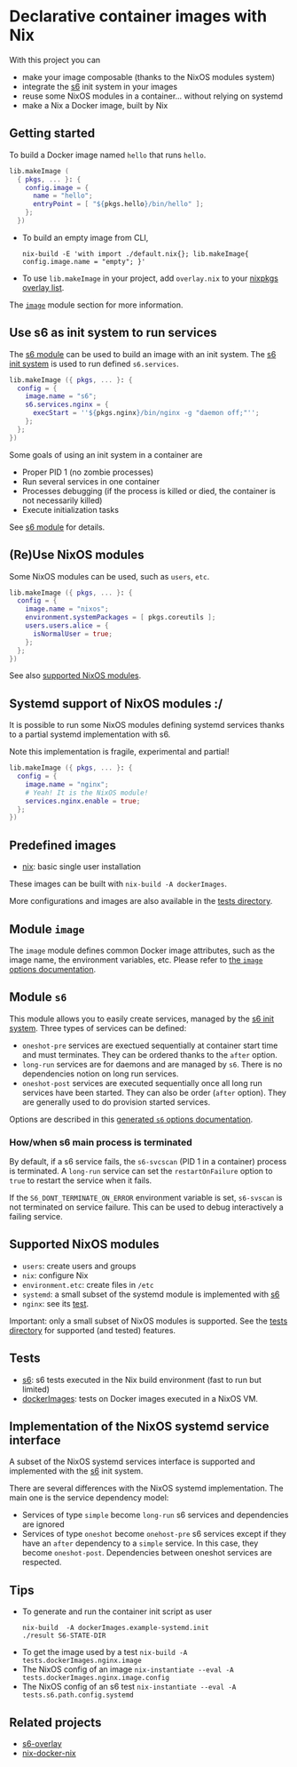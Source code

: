 # Declarative container images with Nix

With this project you can
- make your image composable (thanks to the NixOS modules system)
- integrate the [s6](https://www.skarnet.org/software/s6/) init system in your images
- reuse some NixOS modules in a container... without relying on systemd
- make a Nix a Docker image, built by Nix


## Getting started

To build a Docker image named `hello` that runs `hello`.

```nix
lib.makeImage (
  { pkgs, ... }: {
    config.image = {
      name = "hello";
      entryPoint = [ "${pkgs.hello}/bin/hello" ];
    };
  })
```

- To build an empty image from CLI,
  ```
  nix-build -E 'with import ./default.nix{}; lib.makeImage{ config.image.name = "empty"; }'
  ```

- To use `lib.makeImage` in your project, add `overlay.nix` to your
  [nixpkgs overlay list](https://nixos.org/nixpkgs/manual/#sec-overlays-install).

The [`image`](#module-image) module section for more information.


## Use s6 as init system to run services

The [s6 module](#module-s6) can be used to build an image with an init
system. The [s6 init system](https://www.skarnet.org/software/s6/) is
used to run defined `s6.services`.

```nix
lib.makeImage ({ pkgs, ... }: {
  config = {
    image.name = "s6";
    s6.services.nginx = {
      execStart = ''${pkgs.nginx}/bin/nginx -g "daemon off;"'';
    };
  };
})
```

Some goals of using an init system in a container are
- Proper PID 1 (no zombie processes)
- Run several services in one container
- Processes debugging (if the process is killed or died, the container
  is not necessarily killed)
- Execute initialization tasks


See [s6 module](#module-s6) for details.


## (Re)Use NixOS modules

Some NixOS modules can be used, such as `users`, `etc`.

```nix
lib.makeImage ({ pkgs, ... }: {
  config = {
    image.name = "nixos";
    environment.systemPackages = [ pkgs.coreutils ];
    users.users.alice = {
      isNormalUser = true;
    };
  };
})
```

See also [supported NixOS modules](supported-nixos-modules).


## Systemd support of NixOS modules :/

It is possible to run some NixOS modules defining systemd services
thanks to a partial systemd implementation with s6.

Note this implementation is fragile, experimental and partial!

```nix
lib.makeImage ({ pkgs, ... }: {
  config = {
    image.name = "nginx";
    # Yeah! It is the NixOS module!
    services.nginx.enable = true;
  };
})
```


## Predefined images

- [nix](images/nix.nix): basic single user installation

These images can be built with `nix-build -A dockerImages`.

More configurations and images are also available in the
[tests directory](./tests).


## Module `image`

The `image` module defines common Docker image attributes, such as the
image name, the environment variables, etc. Please refer to
[the `image` options documentation](docs/options-well-supported-generated.md#imageentrypoint).


## Module `s6`

This module allows you to easily create services, managed by the
[s6 init system](https://www.skarnet.org/software/s6/). Three types of
services can be defined:

- `oneshot-pre` services are exectued sequentially at container start
  time and must terminates. They can be ordered thanks to the `after`
  option.
- `long-run` services are for daemons and are managed by `s6`. There
  is no dependencies notion on long run services.
- `oneshot-post` services are executed sequentially once all long run
  services have been started. They can also be order (`after`
  option). They are generally used to do provision started services.

Options are described in this
[generated `s6` options documentation](docs/options-well-supported-generated.md#s6services).


### How/when s6 main process is terminated

By default, if a s6 service fails, the `s6-svcscan` (PID 1 in a
container) process is terminated. A `long-run` service can set the
`restartOnFailure` option to `true` to restart the service when it
fails.

If the `S6_DONT_TERMINATE_ON_ERROR` environment variable is set,
`s6-svscan` is not terminated on service failure. This can be used to
debug interactively a failing service.


## Supported NixOS modules

- `users`: create users and groups
- `nix`: configure Nix
- `environment.etc`: create files in `/etc`
- `systemd`: a small subset of the systemd module is implemented with [s6](https://www.skarnet.org/software/s6/)
- `nginx`: see its [test](./tests/nginx.nix).

Important: only a small subset of NixOS modules is supported. See the
[tests directory](./tests) for supported (and tested) features.


## Tests

- [s6](tests/s6.nix): s6 tests executed in the Nix build environment (fast to run but limited)
- [dockerImages](tests/): tests on Docker images executed in a NixOS VM.


## Implementation of the NixOS systemd service interface

A subset of the NixOS systemd services interface is supported and
implemented with the [s6](https://www.skarnet.org/software/s6/) init
system.

There are several differences with the NixOS systemd
implementation. The main one is the service dependency model:

- Services of type `simple` become `long-run` s6 services and dependencies are ignored
- Services of type `oneshot` become `onehost-pre` s6 services except
  if they have an `after` dependency to a `simple` service. In this
  case, they become `oneshot-post`. Dependencies between oneshot
  services are respected.


## Tips

- To generate and run the container init script as user
  ```
  nix-build  -A dockerImages.example-systemd.init
  ./result S6-STATE-DIR
  ```
- To get the image used by a test `nix-build -A tests.dockerImages.nginx.image`
- The NixOS config of an image `nix-instantiate --eval -A tests.dockerImages.nginx.image.config`
- The NixOS config of an s6 test `nix-instantiate --eval -A tests.s6.path.config.systemd`


## Related projects

- [s6-overlay](https://github.com/just-containers/s6-overlay)
- [nix-docker-nix](https://github.com/garbas/nix-docker-nix)
